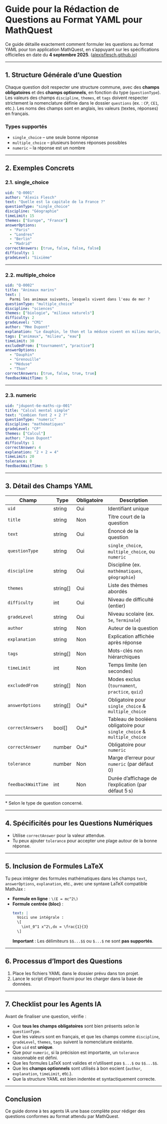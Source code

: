 # Guide pour la Rédaction de Questions au Format YAML pour MathQuest

Ce guide détaille exactement comment formuler les questions au format YAML pour ton application MathQuest, en s’appuyant sur les spécifications officielles en date du **4 septembre 2025**. ([alexisflesch.github.io](https://alexisflesch.github.io/mathquest/questions-yaml/))

---

## 1. Structure Générale d’une Question

Chaque question doit respecter une structure commune, avec des **champs obligatoires** et des **champs optionnels**, en fonction du type (`questionType`). Les valeurs des champs `discipline`, `themes`, et `tags` doivent respecter strictement la nomenclature définie dans le dossier `questions` (ex. : `CP`, `CE1`, etc.). Les noms des champs sont en anglais, les valeurs (textes, réponses) en français.

### Types supportés
- `single_choice` – une seule bonne réponse
- `multiple_choice` – plusieurs bonnes réponses possibles
- `numeric` – la réponse est un nombre

---

## 2. Exemples Concrets

### 2.1. **single_choice**
```yaml
uid: "Q-0001"
author: "Alexis Flesch"
text: "Quelle est la capitale de la France ?"
questionType: "single_choice"
discipline: "Géographie"
timeLimit: 15
themes: ["Europe", "France"]
answerOptions:
  - "Paris"
  - "Londres"
  - "Berlin"
  - "Madrid"
correctAnswers: [true, false, false, false]
difficulty: 1
gradeLevel: "Sixième"
```

---

### 2.2. **multiple_choice**
```yaml
uid: "Q-0002"
title: "Animaux marins"
text: |
  Parmi les animaux suivants, lesquels vivent dans l'eau de mer ?
questionType: "multiple_choice"
discipline: "sciences"
themes: ["biologie", "milieux naturels"]
difficulty: 2
gradeLevel: "CM1"
author: "Mme Dupont"
explanation: "Le dauphin, le thon et la méduse vivent en milieu marin, contrairement à la grenouille qui vit en eau douce."
tags: ["animaux", "milieu", "eau"]
timeLimit: 30
excludedFrom: ["tournament", "practice"]
answerOptions:
  - "Dauphin"
  - "Grenouille"
  - "Méduse"
  - "Thon"
correctAnswers: [true, false, true, true]
feedbackWaitTime: 5
```

---

### 2.3. **numeric**
```yaml
uid: "jdupont-6e-maths-cp-001"
title: "Calcul mental simple"
text: "Combien font 2 + 2 ?"
questionType: "numeric"
discipline: "mathématiques"
gradeLevel: "CP"
themes: ["Calcul"]
author: "Jean Dupont"
difficulty: 1
correctAnswer: 4
explanation: "2 + 2 = 4"
timeLimit: 20
tolerance: 0
feedbackWaitTime: 5
```

---

## 3. Détail des Champs YAML

| Champ             | Type          | Obligatoire | Description |
|------------------|---------------|-------------|-------------|
| `uid`            | string        | Oui         | Identifiant unique |
| `title`          | string        | Non         | Titre court de la question |
| `text`           | string        | Oui         | Énoncé de la question |
| `questionType`   | string        | Oui         | `single_choice`, `multiple_choice`, ou `numeric` |
| `discipline`     | string        | Oui         | Discipline (ex. `mathématiques`, `géographie`) |
| `themes`         | string[]      | Oui         | Liste des thèmes abordés |
| `difficulty`     | int           | Oui         | Niveau de difficulté (entier) |
| `gradeLevel`     | string        | Oui         | Niveau scolaire (ex. `5e`, `Terminale`) |
| `author`         | string        | Non         | Auteur de la question |
| `explanation`    | string        | Non         | Explication affichée après réponse |
| `tags`           | string[]      | Non         | Mots-clés non hiérarchiques |
| `timeLimit`      | int           | Non         | Temps limite (en secondes) |
| `excludedFrom`   | string[]      | Non         | Modes exclus (`tournament`, `practice`, `quiz`) |
| `answerOptions`  | string[]      | Oui*        | Obligatoire pour `single_choice` & `multiple_choice` |
| `correctAnswers` | bool[]        | Oui*        | Tableau de booléens obligatoire pour `single_choice` & `multiple_choice` |
| `correctAnswer`  | number        | Oui*        | Obligatoire pour `numeric` |
| `tolerance`      | number        | Non         | Marge d’erreur pour `numeric` (par défaut 0) |
| `feedbackWaitTime` | int         | Non         | Durée d’affichage de l’explication (par défaut 5 s) |

\* Selon le type de question concerné.

---

## 4. Spécificités pour les Questions Numériques

- Utilise `correctAnswer` pour la valeur attendue.
- Tu peux ajouter `tolerance` pour accepter une plage autour de la bonne réponse.

---

## 5. Inclusion de Formules LaTeX

Tu peux intégrer des formules mathématiques dans les champs `text`, `answerOptions`, `explanation`, etc., avec une syntaxe LaTeX compatible MathJax :

- **Formule en ligne** : `\(E = mc^2\)`
- **Formule centrée (bloc)** :
  ```yaml
  text: |
    Voici une intégrale :
    \[
      \int_0^1 x^2\,dx = \frac{1}{3}
    \]
  ```
  **Important** : Les délimiteurs `$$...$$` ou `$...$` ne sont **pas supportés**.

---

## 6. Processus d’Import des Questions

1. Place les fichiers YAML dans le dossier prévu dans ton projet.
2. Lance le script d’import fourni pour les charger dans la base de données.

---

## 7. Checklist pour les Agents IA

Avant de finaliser une question, vérifie :

- Que **tous les champs obligatoires** sont bien présents selon le `questionType`.
- Que les valeurs sont en français, et que les champs comme `discipline`, `gradeLevel`, `themes`, `tags` suivent la nomenclature existante.
- Que `uid` est **unique**.
- Que pour `numeric`, si la précision est importante, un `tolerance` raisonnable est défini.
- Que les formules LaTeX sont valides et n’utilisent pas `$...$` ou `$$...$$`.
- Que les **champs optionnels** sont utilisés à bon escient (`author`, `explanation`, `timeLimit`, etc.).
- Que la structure YAML est bien indentée et syntactiquement correcte.

---

##  Conclusion

Ce guide donne à tes agents IA une base complète pour rédiger des questions conformes au format attendu par MathQuest.

